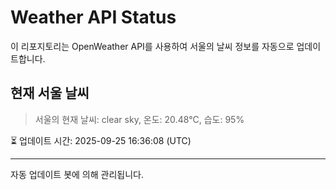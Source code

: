 
# Weather API Status

이 리포지토리는 OpenWeather API를 사용하여 서울의 날씨 정보를 자동으로 업데이트합니다.

## 현재 서울 날씨
> 서울의 현재 날씨: clear sky, 온도: 20.48°C, 습도: 95%

⏳ 업데이트 시간: 2025-09-25 16:36:08 (UTC)

---
자동 업데이트 봇에 의해 관리됩니다.
